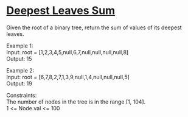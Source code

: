 # [Deepest Leaves Sum](https://leetcode.com/problems/deepest-leaves-sum/)

Given the root of a binary tree, return the sum of values of its deepest leaves.  
  
Example 1:  
Input: root = [1,2,3,4,5,null,6,7,null,null,null,null,8]  
Output: 15  

Example 2:  
Input: root = [6,7,8,2,7,1,3,9,null,1,4,null,null,null,5]  
Output: 19  
 
Constraints:  
The number of nodes in the tree is in the range [1, 104].  
1 <= Node.val <= 100  